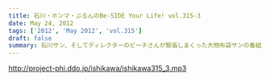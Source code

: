 ```yaml
---
title: 石川・ホンマ・ぶるんのBe-SIDE Your Life! vol.315-3
date: May 24, 2012
tags: ['2012', 'May 2012', 'vol.315']
draft: false
summary: 石川サン、そしてディレクターのビーチさんが緊張しまくった大物布袋サンの番組・・・そちらはニッポン放送のＨＰから要チェックです。知恵袋コーナー！？いや「ベストアンサー」がホンマさんのお気に入りに追加されたようです。ＮＡＭＡＥ
---
```


http://project-phi.ddo.jp/ishikawa/ishikawa315_3.mp3
